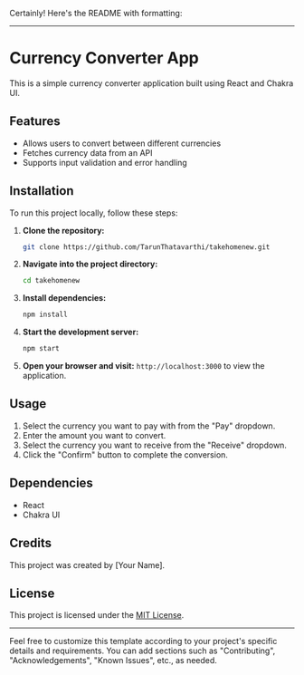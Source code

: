 Certainly! Here's the README with formatting:

---

# Currency Converter App

This is a simple currency converter application built using React and Chakra UI.

## Features

- Allows users to convert between different currencies
- Fetches currency data from an API
- Supports input validation and error handling

## Installation

To run this project locally, follow these steps:

1. **Clone the repository:**
   ```bash
   git clone https://github.com/TarunThatavarthi/takehomenew.git
   ```

2. **Navigate into the project directory:**
   ```bash
   cd takehomenew
   ```

3. **Install dependencies:**
   ```bash
   npm install
   ```

4. **Start the development server:**
   ```bash
   npm start
   ```

5. **Open your browser and visit:** `http://localhost:3000` to view the application.

## Usage

1. Select the currency you want to pay with from the "Pay" dropdown.
2. Enter the amount you want to convert.
3. Select the currency you want to receive from the "Receive" dropdown.
4. Click the "Confirm" button to complete the conversion.

## Dependencies

- React
- Chakra UI

## Credits

This project was created by [Your Name].

## License

This project is licensed under the [MIT License](LICENSE).

---

Feel free to customize this template according to your project's specific details and requirements. You can add sections such as "Contributing", "Acknowledgements", "Known Issues", etc., as needed.
